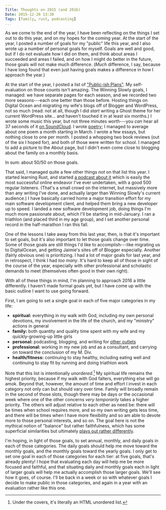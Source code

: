 ```yaml
---
Title: Thoughts on 2015 (and 2016)
Date: 2015-12-26 13:30
Tags: [family, rust, podcasting]
...
```


As we come to the end of the year, I have been reflecting on the things I set
out to do this year, and on my hopes for the coming year. At the start of the
year, I posted a number of goals for my "public" life this year, and I also
wrote up a number of personal goals for myself. Goals are well and good, but if
I do not evaluate how I did on them, and think about areas I succeeded and areas
I failed, and on how I might do better in the future, those goals will not make
much difference. (*Much* difference, I say, because I have long found that even
just having goals makes a difference in how I approach the year.)

At the start of the year, I posted a list of ["Public-ish Plans"][2015-plans].
My self-evaluation on those counts isn't amazing. The Winning Slowly goals, I
managed: we have separate pages for each season, and we recorded two more
seasons---each one better than those before. Hosting things on Digital Ocean and
migrating my wife's blogs off of Blogger and WordPress, not so much (read: not
at all, though I did *start* writing a Ghost theme for her current WordPress
site... and haven't touched it in at least six months.) I wrote some music this
year, but not three minutes worth---you *can* hear all 37 seconds of it [on
SoundCloud][sc]. I wrote [poetry][poetry]; I managed to average about one poem a
month starting in March. I wrote a few essays, but nothing close to one per
month. I posted a whopping two book reviews (out of the six I hoped for), and
both of those were written for school. I managed to add a picture to the About
page, but I didn't even come close to blogging about the family on a monthly
basis.

[2015-plans]: http://v4.chriskrycho.com/2015/public-ish-plans.html
[sc]: https://soundcloud.com/chriskrycho
[poetry]: http://v4.chriskrycho.com/poetry/

In sum: about 50/50 on those goals.

That said, I managed quite a few other things *not* on that list this year. I
started learning Rust, and started [a podcast about it][nr] which is easily the
most successful online endeavor I've ever undertaken, with a good 500 regular
listeners. (That's a small crowd on the internet, but massively more than any
writing I've done, and actually larger than Winning Slowly's current audience.)
I have basically carried home a major transition effort for my main software
development client, and helped them bring a new developer up to speed. I landed
a new software development job, doing things I'm much more passionate about,
which I'll be starting in mid-January. I ran a triathlon (and placed third in my
age group), and I set another personal record in the half-marathon I ran this
fall.

[nr]: http://newrustacean.com/

One of the lessons I take away from this last year, then, is that it's important
to set goals, but it's also important to let those goals change over time. Some
of those goals are still things I'd like to accomplish---like migrating us to
DigitalOcean, and getting Jaimie's sites off of Blogger especially. Another
(fairly obvious one) is prioritizing. I had a lot of major goals for last year,
and in retrospect, I think I had *too many*. It's hard to keep all of those in
sight of the course of the year, especially with other professional and
scholastic demands to meet (themselves often good in their own right).

With all of these things in mind, I'm planning to approach 2016 a little
differently. I haven't made formal goals yet, but I have come up with the basic
outline I want to use going forward.

First, I am going to set a single goal in each of five major categories in my
life:

  - **spiritual:** everything in my walk with God, including my own personal
    devotions, my involvement in the life of the church, and my "ministry"
    actions in general
  - **family:** both quantity and quality time spent with my wife and my
    quickly-growing-up little girls
  - **personal:** podcasting, blogging, and writing for [other outlets][mere-o]
  - **professional:** working in my new job and as a consultant, and carrying on
    toward the conclusion of my M. Div.
  - **health/fitness:** continuing to stay healthy, including eating well and
    continuing to stay fit by running and doing triathlon work

[mere-o]: http://mereorthodoxy.com/author/chris-krycho/

Note that this list is intentionally *unordered*.[^ul] My spiritual life remains
the highest priority, because if my walk with God falters, everything else will
go amok. Beyond that, however, the amount of time and effort I invest in each
category not only can but should vary over time. Family will broadly remain in
the second of those slots, though there may be days or the occasional week where
one of the other concerns *very temporarily* takes a higher priority. The others
will adjust relative to each other as need be: there will be times when school
requires more, and so my own writing gets less time, and there will be times
when I have more flexibility and so am able to devote more to those personal
interests, and so on. The goal here is not the mythical notion of "balance" but
rather faithfulness, which has some superficial similarities but ultimately
[plays out rather differently][faithfulness].

[faithfulness]: http://v4.chriskrycho.com/2015/faithfulness.html

I'm hoping, in light of those goals, to set annual, monthly, and daily goals in
each of those categories. The daily goals should help me move toward the monthly
goals, and the monthly goals toward the yearly goals. I only get to set one goal
in each of those categories for each tier: at five goals, that's already plenty!
I hope that evaluating each day will help me be more focused and faithful, and
that situating daily and monthly goals each in light of larger goals will help
me actually accomplish those larger goals. We'll see how it goes, of course.
I'll be back in a week or so with whatever goals I decide to make public in
those categories, and again in a year with an evaluation rather like this one.



[^ul]: Under the covers, it's literally an HTML unordered list.
